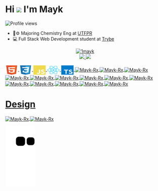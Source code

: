 <h1 align="left">Hi <img src="https://raw.githubusercontent.com/kaueMarques/kaueMarques/master/hi.gif" width="30"> I'm Mayk </h1>
<p align="left"> <img src="https://komarev.com/ghpvc/?username=1mayk&color=yellow" alt="Profile views" /> </p>

- 🧪⚙ Majoring Chemistry Eng at [UTFPR](http://www.utfpr.edu.br/)
- 💻 Full Stack Web Development student at [Trybe](https://www.betrybe.com/?utm_medium=cpc&utm_source=google&utm_campaign=Brand&utm_content=ad03_din_h)

 <div align="center" width="100%">
  <a href="https://github.com/1mayk">
  <img align="center" src="https://github-readme-streak-stats.herokuapp.com/?user=1mayk&theme=radical&hide_border=true" alt="1mayk" />
   <br>
  <img height="160em" src="https://github-readme-stats.vercel.app/api?username=1mayk&show_icons=true&theme=github_dark&include_all_commits=true&count_private=true&hide_border=true"/>
  <img height="160em" src="https://github-readme-stats.vercel.app/api/top-langs/?username=1mayk&layout=compact&langs_count=8&theme=github_dark&include_all_commits=true&count_private=true&hide_border=true"/>
</div>
  
<div style="display: inline_block"><br>
  <img align="center" alt="Mayk-HTML" height="30" width="40" src="https://raw.githubusercontent.com/devicons/devicon/master/icons/html5/html5-original.svg">
  <img align="center" alt="Mayk-CSS" height="30" width="40" src="https://raw.githubusercontent.com/devicons/devicon/master/icons/css3/css3-original.svg">
  <img align="center" alt="Mayk-Js" height="30" width="40" src="https://raw.githubusercontent.com/devicons/devicon/master/icons/javascript/javascript-plain.svg">
  <img align="center" alt="Mayk-React" height="30" width="40" src="https://raw.githubusercontent.com/devicons/devicon/master/icons/react/react-original.svg">
  <img align="center" alt="Mayk-Ts" height="30" width="40" src="https://raw.githubusercontent.com/devicons/devicon/master/icons/typescript/typescript-plain.svg">
 <img align="center" alt="Mayk-Rx" height="30" width="100" src="https://img.shields.io/badge/Redux-593D88?style=for-the-badge&logo=redux&logoColor=white">
 <img align="center" alt="Mayk-Rx" height="30" width="75" src="https://img.shields.io/badge/git-%23F05033.svg?style=for-the-badge&logo=git&logoColor=white">
 <img align="center" alt="Mayk-Rx" height="30" width="75" src="https://img.shields.io/badge/-jest-%23C21325?style=for-the-badge&logo=jest&logoColor=white">
 <img align="center" alt="Mayk-Rx" height="30" width="105" src="https://img.shields.io/badge/-cypress-%23E5E5E5?style=for-the-badge&logo=cypress&logoColor=058a5e">
 <img align="center" alt="Mayk-Rx" height="30" width="105" src="https://img.shields.io/badge/github-%23121011.svg?style=for-the-badge&logo=github&logoColor=white">
 <img align="center" alt="Mayk-Rx" height="30" width="105" src="https://img.shields.io/badge/Linux-FCC624?style=for-the-badge&logo=linux&logoColor=black">
 <img align="center" alt="Mayk-Rx" height="30" width="95" src="https://img.shields.io/badge/MySQL-00000F?style=for-the-badge&logo=mysql&logoColor=white">
 <img align="center" alt="Mayk-Rx" height="30" width="105" src="https://img.shields.io/badge/Node.js-43853D?style=for-the-badge&logo=node.js&logoColor=white">
 <img align="center" alt="Mayk-Rx" height="30" width="105" src="https://img.shields.io/badge/-mocha-%238D6748?style=for-the-badge&logo=mocha&logoColor=white">
 <img align="center" alt="Mayk-Rx" height="30" width="105" src="https://img.shields.io/badge/chai.js-323330?style=for-the-badge&logo=chai&logoColor=red">
 <img align="center" alt="Mayk-Rx" height="30" width="105" src="https://img.shields.io/badge/sinon.js-323330?style=for-the-badge&logo=sinon">
 <img align="center" alt="Mayk-Rx" height="30" width="105" src="https://img.shields.io/badge/docker-%230db7ed.svg?style=for-the-badge&logo=docker&logoColor=white">
 <img align="center" alt="Mayk-Rx" height="30" width="85" src="https://img.shields.io/badge/JWT-black?style=for-the-badge&logo=JSON%20web%20tokens">
 <img align="center" alt="Mayk-Rx" height="30" width="115" src="https://img.shields.io/badge/Sequelize-52B0E7?style=for-the-badge&logo=Sequelize&logoColor=white">
</div>

 ## 
 
 # Design
<div>
  <img align="center" alt="Mayk-Rx" height="30" width="100" src="https://img.shields.io/badge/figma-%23F24E1E.svg?style=for-the-badge&logo=figma&logoColor=white">
 <img align="center" alt="Mayk-Rx" height="30" width="100" src="https://img.shields.io/badge/Canva-%2300C4CC.svg?style=for-the-badge&logo=Canva&logoColor=white">
</div>


![Snake animation](https://github.com/1mayk/1mayk/blob/output/github-contribution-grid-snake.svg)
